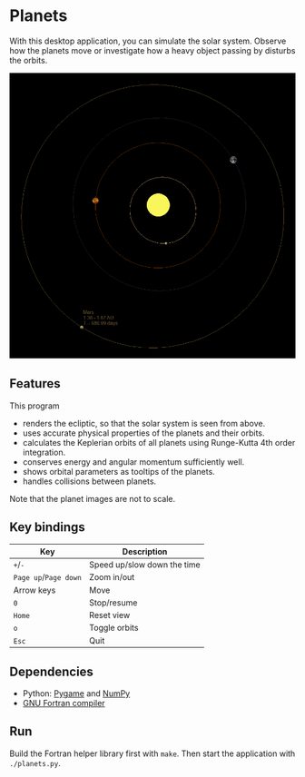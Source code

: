 # Planets

With this desktop application, you can simulate the solar system. Observe how the planets move or investigate how a heavy object passing by disturbs the orbits.

![Screenshot](/screenshot.png?raw=true)

## Features

This program
- renders the ecliptic, so that the solar system is seen from above.
- uses accurate physical properties of the planets and their orbits.
- calculates the Keplerian orbits of all planets using Runge-Kutta 4th order integration.
- conserves energy and angular momentum sufficiently well.
- shows orbital parameters as tooltips of the planets.
- handles collisions between planets.

Note that the planet images are not to scale.

## Key bindings

| Key | Description |
| --- | ----------- |
| `+`/`-` | Speed up/slow down the time |
| `Page up`/`Page down` | Zoom in/out |
| Arrow keys | Move |
| `0` | Stop/resume |
| `Home` | Reset view |
| `o` | Toggle orbits |
| `Esc` | Quit |

## Dependencies

- Python: [Pygame](https://www.pygame.org/) and [NumPy](https://numpy.org/)
- [GNU Fortran compiler](https://gcc.gnu.org/fortran/)

## Run

Build the Fortran helper library first with `make`. Then start the application with `./planets.py`.
